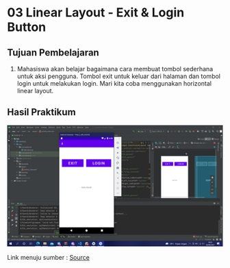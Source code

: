 # 03 Linear Layout - Exit & Login Button

## Tujuan Pembelajaran

1. Mahasiswa akan belajar bagaimana cara membuat tombol sederhana untuk aksi pengguna. Tombol exit untuk keluar dari halaman dan tombol login untuk melakukan login. Mari kita coba menggunakan horizontal linear layout.

## Hasil Praktikum

![Hasil dari laporan](img/Screenshot.png)

Link menuju sumber : [Source](/../../tree/master/src/03$20Linear$20Layout$20-$20Exit$20&$20Login$20Button)